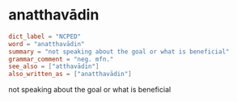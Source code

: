 # anatthavādin

``` toml
dict_label = "NCPED"
word = "anatthavādin"
summary = "not speaking about the goal or what is beneficial"
grammar_comment = "neg. mfn."
see_also = ["atthavādin"]
also_written_as = ["anatthavādin"]
```

not speaking about the goal or what is beneficial


